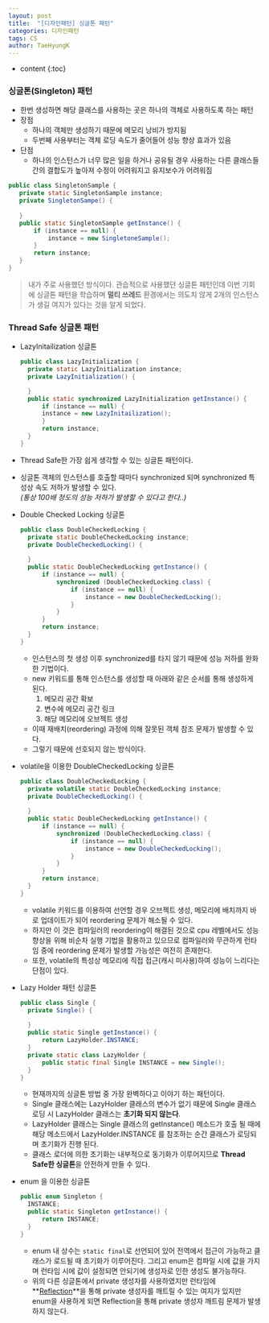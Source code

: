 ```yaml
---
layout: post
title:  "[디자인패턴] 싱글톤 패턴"
categories: 디자인패턴
tags: CS
author: TaeHyungK
---
```


* content
{:toc}

### 싱글톤(Singleton) 패턴

 - 한번 생성하면 해당 클래스를 사용하는 곳은 하나의 객체로 사용하도록 하는 패턴
 - 장점
   - 하나의 객체만 생성하기 때문에 메모리 낭비가 방지됨
   - 두번째 사용부터는 객체 로딩 속도가 줄어들어 성능 향상 효과가 있음
 - 단점
   - 하나의 인스턴스가 너무 많은 일을 하거나 공유될 경우 사용하는 다른 클래스들간의 결합도가 높아져 수정이 어려워지고 유지보수가 어려워짐

```java
public class SingletonSample {
   private static SingletonSample instance;
   private SingletonSampe() {
     
   }
   public static SingletonSample getInstance() {
       if (instance == null) {
           instance = new SingletoneSample();
       }
       return instance;
   }
}
 ```
> 내가 주로 사용했던 방식이다. 관습적으로 사용했던 싱글톤 패턴인데 이번 기회에 싱글톤 패턴을 학습하며 **멀티 쓰레드** 환경에서는 의도치 않게 2개의 인스턴스가 생길 여지가 있다는 것을 알게 되었다.








### Thread Safe 싱글톤 패턴

- LazyInitailization 싱글톤
    ```java
    public class LazyInitialization {
      private static LazyInitialization instance;
      private LazyInitialization() {
    
      }
      public static synchronized LazyInitialization getInstance() {
          if (instance == null) {
          instance = new LazyInitailization();
          }
          return instance;
      }
    }
    ```
- Thread Safe한 가장 쉽게 생각할 수 있는 싱글톤 패턴이다.
- 싱글톤 객체의 인스턴스를 호출할 때마다 synchronized 되며 synchronized 특성상 속도 저하가 발생할 수 있다.<br>
*(통상 100배 정도의 성능 저하가 발생할 수 있다고 한다..)*

- Double Checked Locking 싱글톤
    ```java
    public class DoubleCheckedLocking {
      private static DoubleCheckedLocking instance;
      private DoubleCheckedLocking() {
        
      }
      public static DoubleCheckedLocking getInstance() {
          if (instance == null) {
              synchronized (DoubleCheckedLocking.class) {
                  if (instance == null) {
                      instance = new DoubleCheckedLocking();
                  }
              }
          }
          return instance;
      }
    }
    ```
  - 인스턴스의 첫 생성 이후 synchronized를 타지 않기 때문에 성능 저하를 완화한 기법이다.
  - new 키워드를 통해 인스턴스를 생성할 때 아래와 같은 순서를 통해 생성하게 된다.
    1. 메모리 공간 확보
    2. 변수에 메모리 공간 링크
    3. 해당 메모리에 오브젝트 생성
  - 이때 재배치(reordering) 과정에 의해 잘못된 객체 참조 문제가 발생할 수 있다.
  - 그렇기 때문에 선호되지 않는 방식이다.
  
- volatile을 이용한 DoubleCheckedLocking 싱글톤
    ```java
    public class DoubleCheckedLocking {
      private volatile static DoubleCheckedLocking instance;
      private DoubleCheckedLocking() {
        
      }
      public static DoubleCheckedLocking getInstance() {
          if (instance == null) {
              synchronized (DoubleCheckedLocking.class) {
                  if (instance == null) {
                      instance = new DoubleCheckedLocking();
                  }
              }
          }
          return instance;
      }
    }
    ```
  - volatile 키워드를 이용하여 선언할 경우 오브젝트 생성, 메모리에 배치까지 바로 업데이트가 되어 reordering 문제가 해소될 수 있다.
  - 하지만 이 것은 컴파일러의 reordering이 해결된 것으로 cpu 레벨에서도 성능 향상을 위해 비순차 실행 기법을 활용하고 있으므로 컴파일러와 무관하게 런타임 중에 reordering 문제가 발생할 가능성은 여전히 존재한다.
  - 또한, volatile의 특성상 메모리에 직접 접근(캐시 미사용)하여 성능이 느리다는 단점이 있다.
  
- Lazy Holder 패턴 싱글톤
    ```java
    public class Single {
      private Single() {
        
      } 
      public static Single getInstance() {
          return LazyHolder.INSTANCE;
      }
      private static class LazyHolder {
          public static final Single INSTANCE = new Single();
      }
    }
    ```
  - 현재까지의 싱글톤 방법 중 가장 완벽하다고 이야기 하는 패턴이다.
  - Single 클래스에는 LazyHolder 클래스의 변수가 없기 때문에 Single 클래스 로딩 시 LazyHolder 클래스는 **초기화 되지 않는다**.
  - LazyHolder 클래스는 Single 클래스의 getInstance() 메소드가 호출 될 때에 해당 메소드에서 LazyHolder.INSTANCE 를 참조하는 순간 클래스가 로딩되며 초기화가 진행 된다.
  - 클래스 로더에 의한 초기화는 내부적으로 동기화가 이루어지므로 **Thread Safe한 싱글톤**을 안전하게 만들 수 있다.
  
- enum 을 이용한 싱글톤
    ```java
    public enum Singleton {
      INSTANCE;
      public static Singleton getInstance() {
          return INSTANCE;
      }
    }
    ``` 
  - enum 내 상수는 `static final`로 선언되어 있어 전역에서 접근이 가능하고 클래스가 로드될 때 초기화가 이루어진다. 그리고 enum은 컴파일 시에 값을 가지며 런타임 시에 값이 설정되면 안되기에 생성자로 인한 생성도 불가능하다.
  - 위의 다른 싱글톤에서 private 생성자를 사용하였지만 런타임에 **[Reflection](https://taehyungk.github.io/2019/12/11/android-reflection/)**을 통해 private 생성자를 깨트릴 수 있는 여지가 있지만 enum을 사용하게 되면 Reflection을 통해 private 생성자 깨트림 문제가 발생하지 않는다.
